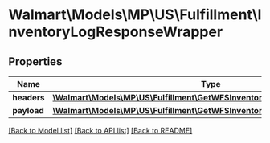 # Walmart\Models\MP\US\Fulfillment\InventoryLogResponseWrapper

## Properties

Name | Type | Description | Notes
------------ | ------------- | ------------- | -------------
**headers** | [**\Walmart\Models\MP\US\Fulfillment\GetWFSInventoryLog200ResponseHeaders**](GetWFSInventoryLog200ResponseHeaders.md) |  | [optional]
**payload** | [**\Walmart\Models\MP\US\Fulfillment\GetWFSInventoryLog200ResponsePayload**](GetWFSInventoryLog200ResponsePayload.md) |  | [optional]


[[Back to Model list]](./) [[Back to API list]](../../../../../README.md#supported-apis) [[Back to README]](../../../../../README.md)
